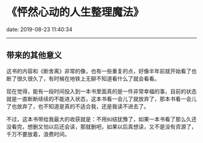 # 《怦然心动的人生整理魔法》
date: 2019-08-23 11:40:34

---
## 带来的其他意义

这书的内容和《断舍离》非常的像，也有一些重复的点，好像半年前就开始看了也断了很久很久了，有时候在地铁上无聊不知道看什么了就会看看。

现在觉得，能有一段时间投入到一本书里面真的是一件非常幸福的事，目前的状态就是一直断断续续的不能进入状态，这本书看一会儿了就放弃了，那本书看一会儿了也放弃了，也不知道是真的不适合我，还是我读不进去了。

不过，这本书带给我最大的收获就是：不用纠结犹豫了，如果一本书看了那么久还没看完，想删又怕以后还会读，那就删吧，如果以后真想读，又不是没有资源了，千万不要放着，浪费时间。

